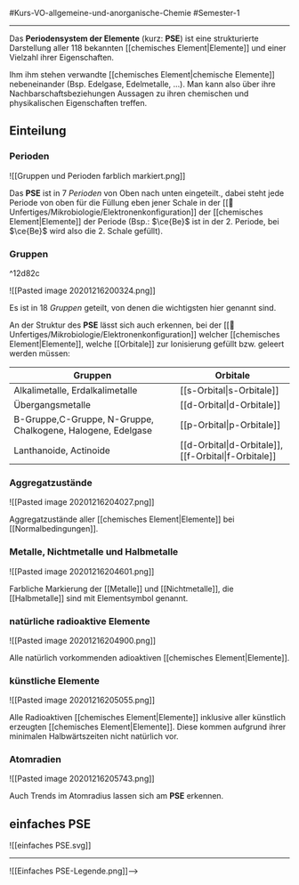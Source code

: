 #Kurs-VO-allgemeine-und-anorganische-Chemie  #Semester-1

---

Das **Periodensystem der Elemente** (kurz: **PSE**) ist eine strukturierte Darstellung aller 118 bekannten [[chemisches Element|Elemente]] und einer Vielzahl ihrer Eigenschaften.

Ihm ihm stehen verwandte [[chemisches Element|chemische Elemente]] nebeneinander (Bsp. Edelgase, Edelmetalle, …). Man kann also über ihre Nachbarschaftsbeziehungen Aussagen zu ihren chemischen und physikalischen Eigenschaften treffen.

## Einteilung

### Perioden

![[Gruppen und Perioden farblich markiert.png]]

Das **PSE** ist in 7 *Perioden* von Oben nach unten eingeteilt., dabei steht jede Periode von oben für die Füllung eben jener Schale in der [[📂Unfertiges/Mikrobiologie/Elektronenkonfiguration]] der [[chemisches Element|Elemente]] der Periode (Bsp.: $\ce{Be}$ ist in der 2. Periode, bei $\ce{Be}$ wird also die 2. Schale gefüllt). 

### Gruppen

^12d82c

![[Pasted image 20201216200324.png]]

Es ist in 18 *Gruppen* geteilt, von denen die wichtigsten hier genannt sind.

An der Struktur des **PSE** lässt sich auch erkennen, bei der [[📂Unfertiges/Mikrobiologie/Elektronenkonfiguration]] welcher [[chemisches Element|Elemente]], welche [[Orbitale]] zur Ionisierung gefüllt bzw. geleert werden müssen:

| Gruppen                                                     | Orbitale                  |
| ----------------------------------------------------------- | ------------------------- |
| Alkalimetalle, Erdalkalimetalle                             | [[s-Orbital\|s-Orbitale]] |
| Übergangsmetalle                                            | [[d-Orbital\|d-Orbitale]] |
| B-Gruppe,C-Gruppe, N-Gruppe, Chalkogene, Halogene, Edelgase | [[p-Orbital\|p-Orbitale]] |
| Lanthanoide, Actinoide                                      | [[d-Orbital\|d-Orbitale]], [[f-Orbital\|f-Orbitale]]|                                                            |                           |

### Aggregatzustände

![[Pasted image 20201216204027.png]]

Aggregatzustände aller [[chemisches Element|Elemente]] bei [[Normalbedingungen]].

### Metalle, Nichtmetalle und Halbmetalle

![[Pasted image 20201216204601.png]]

Farbliche Markierung der [[Metalle]] und [[Nichtmetalle]], die [[Halbmetalle]] sind mit Elementsymbol genannt.

### natürliche radioaktive Elemente

![[Pasted image 20201216204900.png]]

Alle natürlich vorkommenden adioaktiven [[chemisches Element|Elemente]].

### künstliche Elemente

![[Pasted image 20201216205055.png]]

Alle Radioaktiven [[chemisches Element|Elemente]] inklusive aller künstlich erzeugten [[chemisches Element|Elemente]].
Diese kommen aufgrund ihrer minimalen Halbwärtszeiten nicht natürlich vor.

### Atomradien

![[Pasted image 20201216205743.png]]

Auch Trends im Atomradius lassen sich am **PSE** erkennen.

## einfaches PSE

![[einfaches PSE.svg]]

---

![[Einfaches PSE-Legende.png]]-->